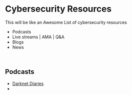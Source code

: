 # Cybersecurity Resources
This will be like an Awesome List of cybersecurity resources<br>
- Podcasts
- Live streams | AMA | Q&A
- Blogs
- News
<br>

Podcasts
----
+ [Darknet Diaries](https://darknetdiaries.com/)
+ 
